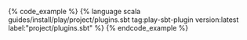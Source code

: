 {% code_example %}
{%   language scala guides/install/play/project/plugins.sbt tag:play-sbt-plugin version:latest label:"project/plugins.sbt" %}
{% endcode_example %}